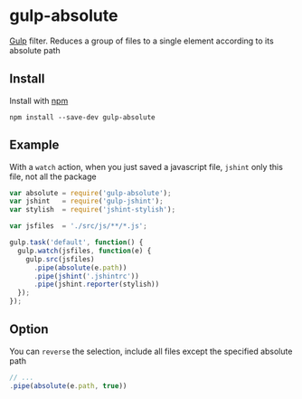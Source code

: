 # gulp-absolute

<a href="http://gulpjs.com" target="_blank">Gulp</a> filter. Reduces a group of files to a single element according to its absolute path

## Install

Install with <a href="https://npmjs.org/package/gulp-absolute" target="_blank">npm</a>

```
npm install --save-dev gulp-absolute
```

## Example

With a `watch` action, when you just saved a javascript file, `jshint` only this file, not all the package

```js
var absolute = require('gulp-absolute');
var jshint   = require('gulp-jshint');
var stylish  = require('jshint-stylish');

var jsfiles  = './src/js/**/*.js';

gulp.task('default', function() {
  gulp.watch(jsfiles, function(e) {
    gulp.src(jsfiles)
      .pipe(absolute(e.path))
      .pipe(jshint('.jshintrc'))
      .pipe(jshint.reporter(stylish))
  });
});
```

## Option

You can `reverse` the selection, include all files except the specified absolute path

```js
// ...
.pipe(absolute(e.path, true))
```
